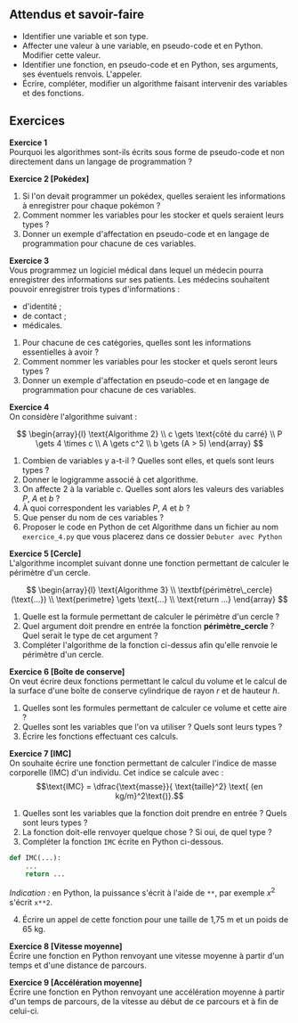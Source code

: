 ## Attendus et savoir-faire

- Identifier une variable et son type.
- Affecter une valeur à une variable, en pseudo-code et en Python. Modifier cette valeur.
- Identifier une fonction, en pseudo-code et en Python, ses arguments, ses éventuels renvois. L'appeler.
- Écrire, compléter, modifier un algorithme faisant intervenir des variables et des fonctions.

## Exercices

**Exercice 1**  
Pourquoi les algorithmes sont-ils écrits sous forme de pseudo-code et non directement dans un langage de programmation ?

**Exercice 2 [Pokédex]**  
1. Si l'on devait programmer un pokédex, quelles seraient les informations à enregistrer pour chaque pokémon ?
2. Comment nommer les variables pour les stocker et quels seraient leurs types ?
3. Donner un exemple d'affectation en pseudo-code et en langage de programmation pour chacune de ces variables.

**Exercice 3**  
Vous programmez un logiciel médical dans lequel un médecin pourra enregistrer des informations sur ses patients. Les médecins souhaitent pouvoir enregistrer trois types d'informations :

- d'identité ;
- de contact ;
- médicales.

1. Pour chacune de ces catégories, quelles sont les informations essentielles à avoir ?
2. Comment nommer les variables pour les stocker et quels seront leurs types ?
3. Donner un exemple d'affectation en pseudo-code et en langage de programmation pour chacune de ces variables.

**Exercice 4**  
On considère l'algorithme suivant :  

$$
\begin{array}{l}
\text{Algorithme 2} \\
c \gets \text{côté du carré} \\
P \gets 4 \times c \\
A \gets c^2 \\
b \gets (A > 5)
\end{array}
$$

1. Combien de variables y a-t-il ? Quelles sont elles, et quels sont leurs types ?
2. Donner le logigramme associé à cet algorithme.
3. On affecte $2$ à la variable $c$. Quelles sont alors les valeurs des variables $P$, $A$ et $b$ ?
4. À quoi correspondent les variables $P$, $A$ et $b$ ?
5. Que penser du nom de ces variables ?
5. Proposer le code en Python de cet Algorithme dans un fichier au nom `exercice_4.py` que vous placerez dans ce dossier `Debuter avec Python`

**Exercice 5 [Cercle]**  
L'algorithme incomplet suivant donne une fonction permettant de calculer le périmètre d'un cercle.


$$
\begin{array}{l}
\text{Algorithme 3} \\
\textbf{périmètre\_cercle}(\text{...}) \\
\text{perimetre} \gets \text{...} \\
\text{return ...}
\end{array}
$$

1. Quelle est la formule permettant de calculer le périmètre d'un cercle ?
2. Quel argument doit prendre en entrée la fonction **périmètre_cercle** ? Quel serait le type de cet argument ?
3. Compléter l'algorithme de la fonction ci-dessus afin qu'elle renvoie le périmètre d'un cercle.

**Exercice 6 [Boîte de conserve]**  
On veut écrire deux fonctions permettant le calcul du volume et le calcul de la surface d'une boîte de conserve cylindrique de rayon $r$ et de hauteur $h$.

1. Quelles sont les formules permettant de calculer ce volume et cette aire ?
2. Quelles sont les variables que l'on va utiliser ? Quels sont leurs types ?
3. Écrire les fonctions effectuant ces calculs.

**Exercice 7 [IMC]**  
On souhaite écrire une fonction permettant de calculer l'indice de masse corporelle (IMC) d'un individu. Cet indice se calcule avec :  
$$\text{IMC} = \dfrac{\text{masse}}{ \text{taille}^2} \text{ (en kg/m}^2\text{)}.$$

1. Quelles sont les variables que la fonction doit prendre en entrée ? Quels sont leurs types ?
2. La fonction doit-elle renvoyer quelque chose ? Si oui, de quel type ?
3. Compléter la fonction `IMC` écrite en Python ci-dessous.

```python
def IMC(...):
    ...
    return ...
```

*Indication :* en Python, la puissance s'écrit à l'aide de `**`, par exemple $x^2$ s'écrit `x**2`.

4. Écrire un appel de cette fonction pour une taille de 1,75 m et un poids de 65 kg.

**Exercice 8 [Vitesse moyenne]**  
Écrire une fonction en Python renvoyant une vitesse moyenne à partir d'un temps et d'une distance de parcours.

**Exercice 9 [Accélération moyenne]**  
Écrire une fonction en Python renvoyant une accélération moyenne à partir d'un temps de parcours, de la vitesse au début de ce parcours et à fin de celui-ci.